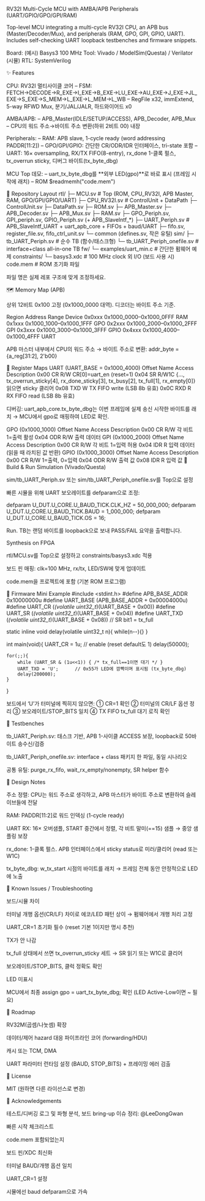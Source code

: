RV32I Multi-Cycle MCU with AMBA/APB Peripherals (UART/GPIO/GPO/GPI/RAM)

Top-level MCU integrating a multi-cycle RV32I CPU, an APB bus (Master/Decoder/Mux), and peripherals (RAM, GPO, GPI, GPIO, UART). Includes self-checking UART loopback testbenches and firmware snippets.

Board: (예시) Basys3 100 MHz
Tool: Vivado / ModelSim(Questa) / Verilator (시뮬)
RTL: SystemVerilog

✨ Features

CPU: RV32I 멀티사이클 코어
– FSM: FETCH→DECODE→R_EXE→I_EXE→B_EXE→LU_EXE→AU_EXE→J_EXE→JL_EXE→S_EXE→S_MEM→L_EXE→L_MEM→L_WB
– RegFile x32, immExtend, 5-way RFWD Mux, 분기/JAL/JALR, 하드와이어드 x0

AMBA/APB:
– APB_Master(IDLE/SETUP/ACCESS), APB_Decoder, APB_Mux
– CPU의 워드 주소→바이트 주소 변환(하위 2비트 00) 내장

Peripherals:
– RAM: APB slave, 1-cycle ready (word addressing PADDR[11:2])
– GPO/GPI/GPIO: 간단한 CR/ODR/IDR 인터페이스, tri-state 포함
– UART: 16× oversampling, RX/TX FIFO(8-entry), rx_done 1-클록 펄스, tx_overrun sticky, 디버그 바이트(tx_byte_dbg)

MCU Top 데모:
– uart_tx_byte_dbg를 **외부 LED(gpo)**로 바로 표시 (프레임 시작에 래치)
– ROM $readmemh("code.mem")

📁 Repository Layout
rtl/
 ├─ MCU.sv                 # Top (ROM, CPU_RV32I, APB Master, RAM, GPO/GPI/GPIO/UART)
 ├─ CPU_RV32I.sv           # ControlUnit + DataPath
 ├─ ControlUnit.sv
 ├─ DataPath.sv
 ├─ ROM.sv
 ├─ APB_Master.sv
 ├─ APB_Decoder.sv
 ├─ APB_Mux.sv
 ├─ RAM.sv
 ├─ GPO_Periph.sv, GPI_periph.sv, GPIO_Periph.sv (+ APB_SlaveIntf_*)
 ├─ UART_Periph.sv         # APB_SlaveIntf_UART + uart_apb_core + FIFOs + baud/UART
 ├─ fifo.sv, register_file.sv, fifo_ctrl_unit.sv
 └─ common (defines.sv, 작은 유틸)
sim/
 ├─ tb_UART_Periph.sv            # 순수 TB (함수/태스크형)
 └─ tb_UART_Periph_onefile.sv    # interface+class all-in-one TB
fw/
 └─ examples/uart_min.c          # 간단한 펌웨어 예제
constraints/
 └─ basys3.xdc                   # 100 MHz clock 외 I/O (보드 사용 시)
code.mem                         # ROM 초기화 파일


파일 명은 실제 레포 구조에 맞게 조정하세요.

🗺 Memory Map (APB)

상위 12비트 0x100 고정 (0x1000_0000 대역). 디코더는 바이트 주소 기준.

Region	Address Range	Device
0x0xxx	0x1000_0000–0x1000_0FFF	RAM
0x1xxx	0x1000_1000–0x1000_1FFF	GPO
0x2xxx	0x1000_2000–0x1000_2FFF	GPI
0x3xxx	0x1000_3000–0x1000_3FFF	GPIO
0x4xxx	0x1000_4000–0x1000_4FFF	UART

APB 마스터 내부에서 CPU의 워드 주소 → 바이트 주소로 변환:
addr_byte = {a_reg[31:2], 2'b00}

🧾 Register Maps
UART (UART_BASE = 0x1000_4000)
Offset	Name	Access	Description
0x00	CR	R/W	CR[0]=uart_en (reset=1)
0x04	SR	R/W1C	{…, tx_overrun_sticky[4], rx_done_sticky[3], tx_busy[2], tx_full[1], rx_empty[0]}
읽으면 sticky 클리어
0x08	TXD	W	TX FIFO write (LSB 8b 유효)
0x0C	RXD	R	RX FIFO read (LSB 8b 유효)

디버깅: uart_apb_core.tx_byte_dbg는 이번 프레임에 실제 송신 시작한 바이트를 래치 → MCU에서 gpo로 매핑하여 LED로 확인.

GPO (0x1000_1000)
Offset	Name	Access	Description
0x00	CR	R/W	각 비트 1=출력 활성
0x04	ODR	R/W	출력 데이터
GPI (0x1000_2000)
Offset	Name	Access	Description
0x00	CR	R/W	각 비트 1=입력 허용
0x04	IDR	R	입력 데이터 (읽을 때 라치된 값 반환)
GPIO (0x1000_3000)
Offset	Name	Access	Description
0x00	CR	R/W	1=출력, 0=입력
0x04	ODR	R/W	출력 값
0x08	IDR	R	입력 값
🔧 Build & Run
Simulation (Vivado/Questa)

sim/tb_UART_Periph.sv 또는 sim/tb_UART_Periph_onefile.sv를 Top으로 설정

빠른 시뮬을 위해 UART 보오레이트를 defparam으로 조정:

defparam U_DUT.U_CORE.U_BAUD_TICK.CLK_HZ = 50_000_000;
defparam U_DUT.U_CORE.U_BAUD_TICK.BAUD   = 1_000_000;
defparam U_DUT.U_CORE.U_BAUD_TICK.OS     = 16;


Run. TB는 랜덤 바이트를 loopback으로 보내 PASS/FAIL 요약을 출력합니다.

Synthesis on FPGA

rtl/MCU.sv를 Top으로 설정하고 constraints/basys3.xdc 적용

보드 핀 매핑: clk=100 MHz, rx/tx, LED/SW에 맞게 업데이트

code.mem을 프로젝트에 포함 (기본 ROM 프로그램)

🧪 Firmware Mini Example
#include <stdint.h>
#define APB_BASE_ADDR  0x10000000u
#define UART_BASE      (APB_BASE_ADDR + 0x00004000u)
#define UART_CR        (*(volatile uint32_t*)(UART_BASE + 0x00))
#define UART_SR        (*(volatile uint32_t*)(UART_BASE + 0x04))
#define UART_TXD       (*(volatile uint32_t*)(UART_BASE + 0x08))
// SR bit1 = tx_full

static inline void delay(volatile uint32_t n){ while(n--){} }

int main(void){
    UART_CR = 1u;            // enable (reset default도 1)
    delay(50000);

    for(;;){
        while (UART_SR & (1u<<1)) { /* tx_full==1이면 대기 */ }
        UART_TXD = 'U';      // 0x55가 LED에 깜빡이며 표시됨 (tx_byte_dbg)
        delay(200000);
    }
}


보드에서 ‘U’가 터미널에 찍히지 않으면:
① CR=1 확인 ② 터미널의 CR/LF 옵션 정리 ③ 보오레이트/STOP_BITS 일치 ④ TX FIFO tx_full 대기 로직 확인

🧰 Testbenches

tb_UART_Periph.sv: 태스크 기반, APB 1-사이클 ACCESS 보장, loopback로 50바이트 송수신/검증

tb_UART_Periph_onefile.sv: interface + class 패키지 한 파일, 동일 시나리오

공통 유틸: purge_rx_fifo, wait_rx_empty/nonempty, SR helper 함수

🧠 Design Notes

주소 정렬: CPU는 워드 주소로 생각하고, APB 마스터가 바이트 주소로 변환하여 슬레이브들에 전달

RAM: PADDR[11:2]로 워드 인덱싱 (1-cycle ready)

UART RX: 16× 오버샘플, START 중간에서 정렬, 각 비트 말미(==15) 샘플 → 중앙 샘플링 보장

rx_done: 1-클록 펄스. APB 인터페이스에서 sticky status로 미러/클리어 (read 또는 W1C)

tx_byte_dbg: w_tx_start 시점의 바이트를 래치 → 프레임 전체 동안 안정적으로 LED에 노출

🧩 Known Issues / Troubleshooting

보드/시뮬 차이

터미널 개행 옵션(CR/LF) 차이로 에코/LED 패턴 상이 → 펌웨어에서 개행 처리 고정

UART_CR=1 초기화 필수 (reset 기본 1이지만 명시 추천)

TX가 안 나감

tx_full 상태에서 쓰면 tx_overrun_sticky 세트 → SR 읽기 또는 W1C로 클리어

보오레이트/STOP_BITS, 클럭 정확도 확인

LED 미표시

MCU에서 최종 assign gpo = uart_tx_byte_dbg; 확인 (LED Active-Low이면 ~ 필요)

🚧 Roadmap

RV32M(곱셈/나눗셈) 확장

데이터/제어 hazard 대응 파이프라인 코어 (forwarding/HDU)

캐시 또는 TCM, DMA

UART 파라미터 런타임 설정 (BAUD, STOP_BITS) + 프레이밍 에러 검출

📜 License

MIT (원하면 다른 라이선스로 변경)

🙌 Acknowledgements

테스트/디버깅 로그 및 파형 분석, 보드 bring-up 이슈 정리: @LeeDongGwan

빠른 시작 체크리스트

 code.mem 포함되었는지

 보드 핀/XDC 최신화

 터미널 BAUD/개행 옵션 일치

 UART_CR=1 설정

 시뮬에선 baud defparam으로 가속
